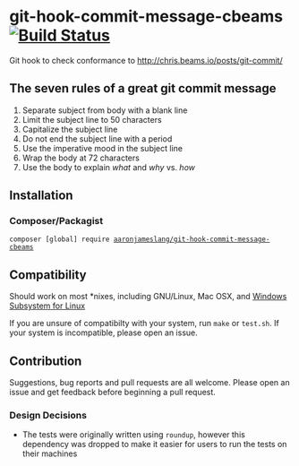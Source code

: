 # git-hook-commit-message-cbeams [![Build Status](https://travis-ci.org/aaronjameslang/git-hook-commit-message-cbeams.svg)](https://travis-ci.org/aaronjameslang/git-hook-commit-message-cbeams)
Git hook to check conformance to http://chris.beams.io/posts/git-commit/

## The seven rules of a great git commit message

 1. Separate subject from body with a blank line
 2. Limit the subject line to 50 characters
 3. Capitalize the subject line
 4. Do not end the subject line with a period
 5. Use the imperative mood in the subject line
 6. Wrap the body at 72 characters
 7. Use the body to explain _what_ and _why_ vs. _how_

## Installation

### Composer/Packagist

`composer [global] require `[`aaronjameslang/git-hook-commit-message-cbeams`](https://packagist.org/packages/aaronjameslang/git-hook-commit-message-cbeams)

## Compatibility

Should work on most *nixes, including GNU/Linux, Mac OSX, and [Windows Subsystem for Linux](https://msdn.microsoft.com/en-gb/commandline/wsl/install_guide)

If you are unsure of compatibilty with your system, run `make` or `test.sh`. If your system is incompatible, please open an issue.

## Contribution

Suggestions, bug reports and pull requests are all welcome. Please open an issue and get feedback before beginning a pull request.

### Design Decisions

  - The tests were originally written using `roundup`, however this dependency was dropped to make it easier for users to run the tests on their machines
